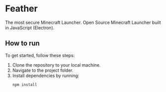 # Feather
The most secure Minecraft Launcher. Open Source Minecraft Launcher built in JavaScript (Electron).

## How to run
To get started, follow these steps:

1. Clone the repository to your local machine.
2. Navigate to the project folder.
3. Install dependencies by running:
   ```bash
   npm install
